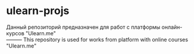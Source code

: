 # ulearn-projs

Данный репозиторий предназначен для работ с платформы онлайн-курсов "Ulearn.me"<br>
———
This repository is used for works from platform with online courses "Ulearn.me"
